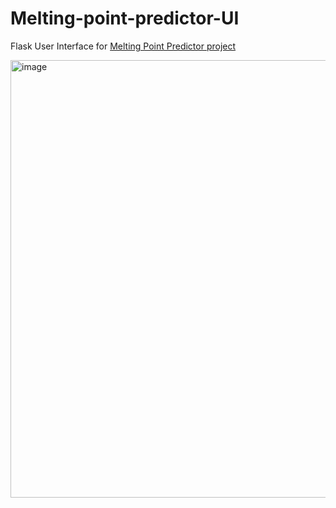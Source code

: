 # Melting-point-predictor-UI


Flask User Interface for [Melting Point Predictor project](https://github.com/Guillaume2126/Melting-point-predictor)



<img width="700" alt="image" src="https://github.com/lccopy/Melting-point-predictor-UI/assets/111251905/003a0dfd-6932-4f07-bae8-420ee3c262a1">

